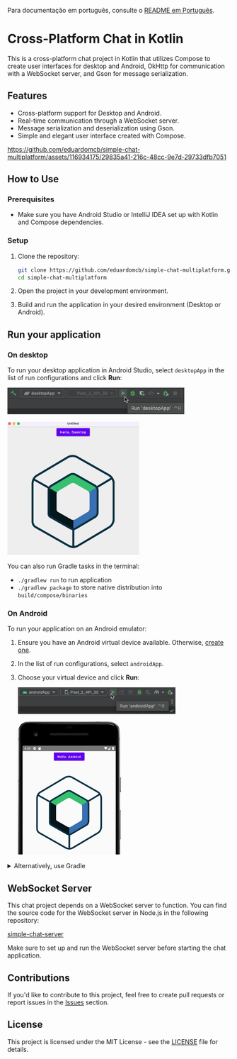 Para documentação em português, consulte o [README em Português](docs/README.pt.md).

# Cross-Platform Chat in Kotlin

This is a cross-platform chat project in Kotlin that utilizes Compose to create user interfaces for desktop and Android, OkHttp for communication with a WebSocket server, and Gson for message serialization.

## Features

- Cross-platform support for Desktop and Android.
- Real-time communication through a WebSocket server.
- Message serialization and deserialization using Gson.
- Simple and elegant user interface created with Compose.

https://github.com/eduardomcb/simple-chat-multiplatform/assets/116934175/29835a41-216c-48cc-9e7d-29733dfb7051

## How to Use

### Prerequisites

- Make sure you have Android Studio or IntelliJ IDEA set up with Kotlin and Compose dependencies.

### Setup

1. Clone the repository:

   ```bash
   git clone https://github.com/eduardomcb/simple-chat-multiplatform.git
   cd simple-chat-multiplatform
   ```

2. Open the project in your development environment.

3. Build and run the application in your desired environment (Desktop or Android).

## Run your application

### On desktop

To run your desktop application in Android Studio, select `desktopApp` in the list of run configurations and click **Run**:

<img src="readme_images/run_on_desktop.png" height="60px"><br />

<img src="readme_images/desktop_app_running.png" height="300px">

You can also run Gradle tasks in the terminal:

- `./gradlew run` to run application
- `./gradlew package` to store native distribution into `build/compose/binaries`

### On Android

To run your application on an Android emulator:

1. Ensure you have an Android virtual device available.
   Otherwise, [create one](https://developer.android.com/studio/run/managing-avds#createavd).
2. In the list of run configurations, select `androidApp`.
3. Choose your virtual device and click **Run**:

   <img src="readme_images/run_on_android.png" height="60px"><br />

   <img src="readme_images/android_app_running.png" height="300px">

<details>
  <summary>Alternatively, use Gradle</summary>

To install an Android application on a real Android device or an emulator, run `./gradlew installDebug` in the terminal.

</details>

## WebSocket Server

This chat project depends on a WebSocket server to function. You can find the source code for the WebSocket server in Node.js in the following repository:

[simple-chat-server](https://github.com/eduardomcb/simple-chat-server)

Make sure to set up and run the WebSocket server before starting the chat application.

## Contributions

If you'd like to contribute to this project, feel free to create pull requests or report issues in the [Issues](https://github.com/eduardomcb/simple-chat-multiplatform/issues) section.

## License

This project is licensed under the MIT License - see the [LICENSE](LICENSE) file for details.
